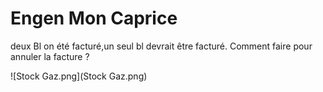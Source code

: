# Engen Mon Caprice

deux Bl on été facturé,un seul bl devrait être facturé.
Comment faire pour annuler la facture ?


![Stock Gaz.png](Stock Gaz.png)